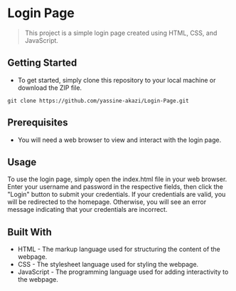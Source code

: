 # Login Page
> This project is a simple login page created using HTML, CSS, and JavaScript.
## Getting Started
- To get started, simply clone this repository to your local machine or download the ZIP file.
```
git clone https://github.com/yassine-akazi/Login-Page.git
```
## Prerequisites
- You will need a web browser to view and interact with the login page.

## Usage

To use the login page, simply open the index.html file in your web browser. Enter your username and password in the respective fields, then click the "Login" button to submit your credentials. If your credentials are valid, you will be redirected to the homepage. Otherwise, you will see an error message indicating that your credentials are incorrect.

## Built With

- HTML - The markup language used for structuring the content of the webpage.
- CSS - The stylesheet language used for styling the webpage.
- JavaScript - The programming language used for adding interactivity to the webpage.
